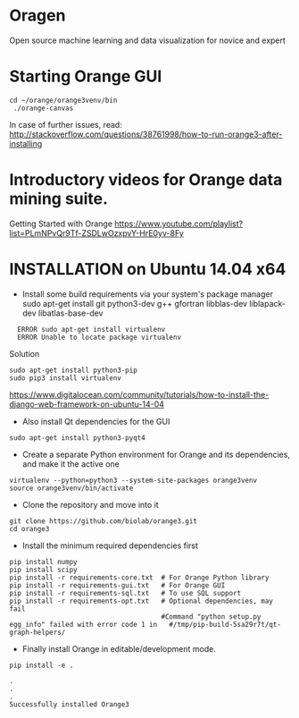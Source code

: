 # Oragen
Open source machine learning and data visualization for novice and expert







# Starting Orange GUI
```
cd ~/orange/orange3venv/bin
 ./orange-canvas
```

In case of further issues, read:
http://stackoverflow.com/questions/38761998/how-to-run-orange3-after-installing



# Introductory videos for Orange data mining suite.
Getting Started with Orange
https://www.youtube.com/playlist?list=PLmNPvQr9Tf-ZSDLwOzxpvY-HrE0yv-8Fy


# INSTALLATION on Ubuntu 14.04 x64


* Install some build requirements via your system's package manager
sudo apt-get install  git python3-dev g++ gfortran libblas-dev liblapack-dev libatlas-base-dev
```
  ERROR sudo apt-get install virtualenv
  ERROR Unable to locate package virtualenv
```
Solution
```
sudo apt-get install python3-pip
sudo pip3 install virtualenv
```
https://www.digitalocean.com/community/tutorials/how-to-install-the-django-web-framework-on-ubuntu-14-04



* Also install Qt dependencies for the GUI
```
sudo apt-get install python3-pyqt4
```

* Create a separate Python environment for Orange and its dependencies, and make it the active one
```
virtualenv --python=python3 --system-site-packages orange3venv
source orange3venv/bin/activate
```

* Clone the repository and move into it
```
git clone https://github.com/biolab/orange3.git
cd orange3
```


* Install the minimum required dependencies first
```
pip install numpy  
pip install scipy  
pip install -r requirements-core.txt  # For Orange Python library  
pip install -r requirements-gui.txt   # For Orange GUI  
pip install -r requirements-sql.txt   # To use SQL support  
pip install -r requirements-opt.txt   # Optional dependencies, may fail  
                                      #Command "python setup.py egg_info" failed with error code 1 in   #/tmp/pip-build-5sa29r7t/qt-graph-helpers/  
```



* Finally install Orange in editable/development mode.  

```
pip install -e .  

.  
.  
.  
Successfully installed Orange3  
```  
